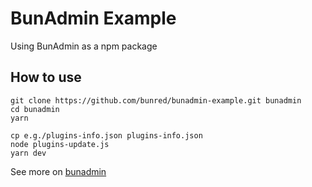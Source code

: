 # BunAdmin Example

Using BunAdmin as a npm package

## How to use
```
git clone https://github.com/bunred/bunadmin-example.git bunadmin
cd bunadmin
yarn

cp e.g./plugins-info.json plugins-info.json
node plugins-update.js
yarn dev
```

See more on [bunadmin](https://github.com/bunred/bunadmin)

